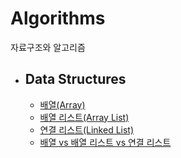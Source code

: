 # Algorithms

자료구조와 알고리즘

- ## Data Structures

  - [배열(Array)](https://github.com/MS269/algorithms/tree/main/data-structures/array)
  - [배열 리스트(Array List)](https://github.com/MS269/algorithms/tree/main/data-structures/array-list)
  - [연결 리스트(Linked List)]()
  - [배열 vs 배열 리스트 vs 연결 리스트]()
